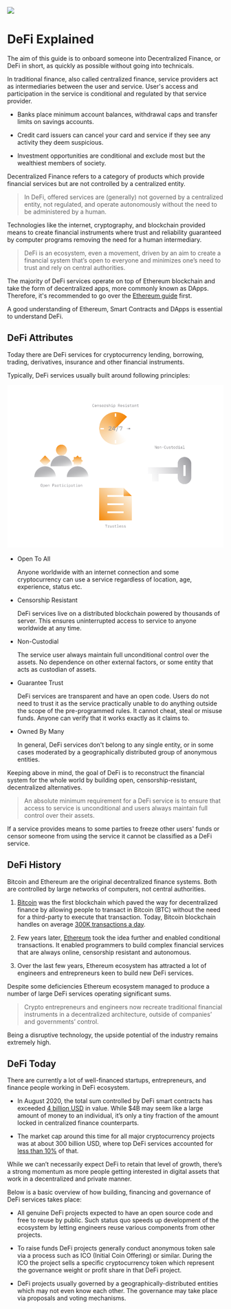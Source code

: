 ![](https://raw.githubusercontent.com/horizontalsystems/blockchain-crypto-guides/master/defi/images/defi-Main-l.png)

# DeFi Explained

The aim of this guide is to onboard someone into Decentralized Finance, or DeFi in short, as quickly as possible without going into technicals.

In traditional finance, also called centralized finance, service providers act as intermediaries between the user and service. User's access and participation in the service is conditional and regulated by that service provider. 

- Banks place minimum account balances, withdrawal caps and transfer limits on savings accounts.

- Credit card issuers can cancel your card and service if they see any activity they deem suspicious. 

- Investment opportunities are conditional and exclude most but the wealthiest members of society.

Decentralized Finance refers to a category of products which provide financial services but are not controlled by a centralized entity.

> In DeFi, offered services are (generally) not governed by a centralized entity, not regulated, and operate autonomously without the need to be administered by a human.

Technologies like the internet, cryptography, and blockchain provided means to create financial instruments where trust and reliability guaranteed by computer programs removing the need for a human intermediary.

> DeFi is an ecosystem, even a movement, driven by an aim to create a financial system that’s open to everyone and minimizes one’s need to trust and rely on central authorities.

The majority of DeFi services operate on top of Ethereum blockchain and take the form of decentralized apps, more commonly known as DApps. Therefore, it's recommended to go over the [Ethereum guide](/guides/token_guides/ethereum.md) first. 

A good understanding of Ethereum, Smart Contracts and DApps is essential to understand DeFi.

## DeFi Attributes

Today there are DeFi services for cryptocurrency lending, borrowing, trading, derivatives, insurance and other financial instruments.

Typically, DeFi services usually built around following principles:

![](./images/defi-attributes-l.png)

- Open To All

    Anyone worldwide with an internet connection and some cryptocurrency can use a service regardless of location, age, experience, status etc. 
    
- Censorship Resistant

    DeFi services live on a distributed blockchain powered by thousands of server. This ensures uninterrupted access to service to anyone worldwide at any time.

- Non-Custodial

    The service user always maintain full unconditional control over the assets. No dependence on other external factors, or some entity that acts as custodian of assets.
    
- Guarantee Trust

    DeFi services are transparent and have an open code. Users do not need to trust it as the service practically unable to do anything outside the scope of the pre-programmed rules. It cannot cheat, steal or misuse funds. Anyone can verify that it works exactly as it claims to.

- Owned By Many

    In general, DeFi services don't belong to any single entity, or in some cases moderated by a geographically distributed group of anonymous entities.

Keeping above in mind, the goal of DeFi is to reconstruct the financial system for the whole world by building open, censorship-resistant, decentralized alternatives.

> An absolute minimum requirement for a DeFi service is to ensure that access to service is unconditional and users always maintain full control over their assets.

If a service provides means to some parties to freeze other users' funds or censor someone from using the service it cannot be classified as a DeFi service.
    
## DeFi History

Bitcoin and Ethereum are the original decentralized finance systems. Both are controlled by large networks of computers, not central authorities. 

1. [Bitcoin](/guides/token_guides/bitcoin.md) was the first blockchain which paved the way for decentralized finance by allowing people to transact in Bitcoin (BTC) without the need for a third-party to execute that transaction. Today, Bitcoin blockchain handles on average [300K transactions a day](https://bitinfocharts.com/comparison/bitcoin-transactions.html#1y).

2. Few years later, [Ethereum](/guides/token_guides/ethereum.md) took the idea further and enabled conditional transactions. It enabled programmers to build complex financial services that are always online, censorship resistant and autonomous. 

3. Over the last few years, Ethereum ecosystem has attracted a lot of engineers and entrepreneurs keen to build new DeFi services. 

Despite some deficiencies Ethereum ecosystem managed to produce a number of large DeFi services operating significant sums. 

> Crypto entrepreneurs and engineers now recreate traditional financial instruments in a decentralized architecture, outside of companies’ and governments’ control.

Being a disruptive technology, the upside potential of the industry remains extremely high.

## DeFi Today

There are currently a lot of well-financed startups, entrepreneurs, and finance people working in DeFi ecosystem.

- In August 2020, the total sum controlled by DeFi smart contracts has exceeded [4 billion USD](https://news.bitcoin.com/total-value-locked-in-defi-surpasses-4-billion-eth-up-over-70-last-30-days/) in value. While $4B may seem like a large amount of money to an individual, it’s only a tiny fraction of the amount locked in centralized finance counterparts.

- The market cap around this time for all major cryptocurrency projects was at about 300 billion USD, where top DeFi services accounted for [less than 10%](https://defimarketcap.io) of that.

While we can’t necessarily expect DeFi to retain that level of growth, there’s a strong momentum as more people getting interested in digital assets that work in a decentralized and private manner.

Below is a basic overview of how building, financing and governance of DeFi services takes place:

- All genuine DeFi projects expected to have an open source code and free to reuse by public. Such status quo speeds up development of the ecosystem by letting engineers reuse various components from other projects.
        
- To raise funds DeFi projects generally conduct anonymous token sale via a process such as ICO (Initial Coin Offering) or similar. During the ICO the project sells a specific cryptocurrency token which represent the governance weight or profit share in that DeFi project. 

- DeFi projects usually governed by a geographically-distributed entities which may not even know each other. The governance may take place via proposals and voting mechanisms.